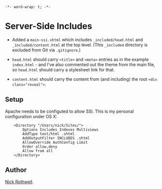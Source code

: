 `-*- word-wrap: t; -*-`

# Server-Side Includes

- Added a `main-ssi.shtml` which includes `_included/head.html` and `_included/content.html` at the top level. (This `_included` directory is excluded from Git via `.gitignore`.)

- `head.html` should carry `<title>` and `<meta>` entries as in the example `index.html` - and I've also commented out the theme from the main file, so `head.html` should carry a stylesheet link for that.

- `content.html` should carry the content from (and including) the root `<div class="reveal">`.

## Setup

Apache needs to be configuted to allow SSI. This is my personal configuration under OS X:

        <Directory "/Users/nick/Sites/">
        	Options Includes Indexes Multiviews
        	AddType text/html .shtml
        	AddOutputFilter INCLUDES .shtml
        	AllowOverride AuthConfig Limit
        	Order allow,deny
        	Allow from all
        </Directory>

## Author

[Nick Rothwell](http://www.cassiel.com).
